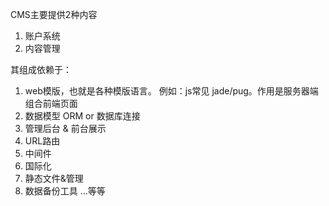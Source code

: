 CMS主要提供2种内容  
1. 账户系统
2. 内容管理

其组成依赖于：  
1. web模版，也就是各种模版语言。
   例如：js常见 jade/pug。作用是服务器端组合前端页面
2. 数据模型 ORM or 数据库连接
3. 管理后台 & 前台展示
4. URL路由
5. 中间件
6. 国际化
7. 静态文件&管理
8. 数据备份工具
...等等

